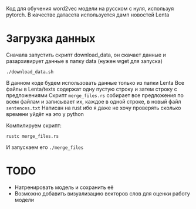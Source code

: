 Код для обучения word2vec модели на русском с нуля, используя pytorch.
В качестве датасета используется дамп новостей Lenta

# Загрузка данных
Сначала запустить скрипт download_data, он скачает данные и разархивирует данные в папку data (нужен wget для запуска) 
```
./download_data.sh
```
В данном коде будем использовать данные только из папки Lenta
Все файлы в Lenta/texts содержат одну пустую строку и затем строку с предложениями
Скрипт `merge_files.rs` собирает все предложения по всем файлам и записывает их, каждое в одной строке, в новый файл `sentences.txt`
Написан на rust ибо я даже не хочу проверять сколько времени уйдёт на это у python

Компилируем скрипт:
```
rustc merge_files.rs
```
И запускаем его `./merge_files`

# TODO
* Натренировать модель и сохранить её
* Возможно добавить визуализацию векторов слов для оценки работу модели
